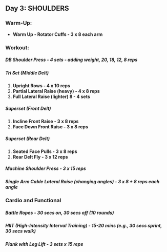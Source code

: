 ## **Day 3: **SHOULDERS****

### Warm-Up:

* **Warm Up - Rotator Cuffs - 3 x 8 each arm**

### Workout:

##### **DB Shoulder Press - 4 sets - adding weight, 20, 18, 12, 8 reps**

##### Tri Set (Middle Delt)

1. **Upright Rows - 4 x 10 reps**
2. **Partial Lateral Raise (heavy) - 4 x 8 reps**
3. **Full Lateral Raise (lighter) 8 - 4 sets**

##### **Superset (Front Delt)**

1. **Incline Front Raise - 3 x 8 reps**
2. **Face Down Front Raise - 3 x 8 reps**

##### **Superset (Rear Delt)**

1. **Seated Face Pulls - 3 x 8 reps**
2. **Rear Delt Fly - 3 x 12 reps**

##### **Machine Shoulder Press - 3 x 15 reps**

##### **Single Arm Cable Lateral Raise (changing angles) - 3 x 8 + 8 reps each angle**

### Cardio and Functional

##### **Battle Ropes - 30 secs on, 30 secs off (10 rounds)**

##### **HIIT (High-Intensity Interval Training) - 15-20 mins (e.g., 30 secs sprint, 30 secs walk)**

##### **Plank with Leg Lift** - 3 sets x 15 reps
